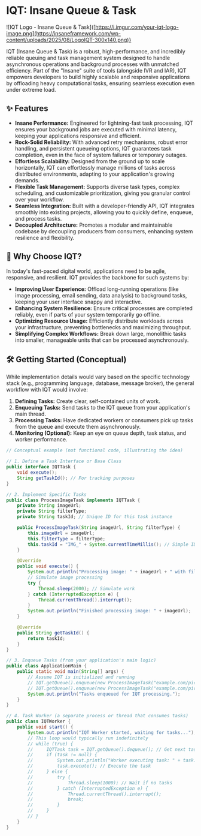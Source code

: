 # IQT: Insane Queue & Task

![IQT Logo - Insane Queue & Task]([https://i.imgur.com/your-iqt-logo-image.png](https://insaneframework.com/wp-content/uploads/2025/08/LogoIQT-300x140.png)} <!-- Replace with your actual logo image URL -->

IQT (Insane Queue & Task) is a robust, high-performance, and incredibly reliable queuing and task management system designed to handle asynchronous operations and background processes with unmatched efficiency. Part of the "Insane" suite of tools (alongside IVR and IAR), IQT empowers developers to build highly scalable and responsive applications by offloading heavy computational tasks, ensuring seamless execution even under extreme load.

## ✨ Features

*   **Insane Performance:** Engineered for lightning-fast task processing, IQT ensures your background jobs are executed with minimal latency, keeping your applications responsive and efficient.
*   **Rock-Solid Reliability:** With advanced retry mechanisms, robust error handling, and persistent queueing options, IQT guarantees task completion, even in the face of system failures or temporary outages.
*   **Effortless Scalability:** Designed from the ground up to scale horizontally, IQT can effortlessly manage millions of tasks across distributed environments, adapting to your application's growing demands.
*   **Flexible Task Management:** Supports diverse task types, complex scheduling, and customizable prioritization, giving you granular control over your workflow.
*   **Seamless Integration:** Built with a developer-friendly API, IQT integrates smoothly into existing projects, allowing you to quickly define, enqueue, and process tasks.
*   **Decoupled Architecture:** Promotes a modular and maintainable codebase by decoupling producers from consumers, enhancing system resilience and flexibility.

## 🚀 Why Choose IQT?

In today's fast-paced digital world, applications need to be agile, responsive, and resilient. IQT provides the backbone for such systems by:

*   **Improving User Experience:** Offload long-running operations (like image processing, email sending, data analysis) to background tasks, keeping your user interface snappy and interactive.
*   **Enhancing System Resilience:** Ensure critical processes are completed reliably, even if parts of your system temporarily go offline.
*   **Optimizing Resource Usage:** Efficiently distribute workloads across your infrastructure, preventing bottlenecks and maximizing throughput.
*   **Simplifying Complex Workflows:** Break down large, monolithic tasks into smaller, manageable units that can be processed asynchronously.

## 🛠️ Getting Started (Conceptual)

While implementation details would vary based on the specific technology stack (e.g., programming language, database, message broker), the general workflow with IQT would involve:

1.  **Defining Tasks:** Create clear, self-contained units of work.
2.  **Enqueuing Tasks:** Send tasks to the IQT queue from your application's main thread.
3.  **Processing Tasks:** Have dedicated workers or consumers pick up tasks from the queue and execute them asynchronously.
4.  **Monitoring (Optional):** Keep an eye on queue depth, task status, and worker performance.

```java
// Conceptual example (not functional code, illustrating the idea)

// 1. Define a Task Interface or Base Class
public interface IQTTask {
    void execute();
    String getTaskId(); // For tracking purposes
}

// 2. Implement Specific Tasks
public class ProcessImageTask implements IQTTask {
    private String imageUrl;
    private String filterType;
    private String taskId; // Unique ID for this task instance

    public ProcessImageTask(String imageUrl, String filterType) {
        this.imageUrl = imageUrl;
        this.filterType = filterType;
        this.taskId = "IMG_" + System.currentTimeMillis(); // Simple ID generation
    }

    @Override
    public void execute() {
        System.out.println("Processing image: " + imageUrl + " with filter: " + filterType);
        // Simulate image processing
        try {
            Thread.sleep(2000); // Simulate work
        } catch (InterruptedException e) {
            Thread.currentThread().interrupt();
        }
        System.out.println("Finished processing image: " + imageUrl);
    }

    @Override
    public String getTaskId() {
        return taskId;
    }
}

// 3. Enqueue Tasks (from your application's main logic)
public class ApplicationMain {
    public static void main(String[] args) {
        // Assume IQT is initialized and running
        // IQT.getQueue().enqueue(new ProcessImageTask("example.com/pic1.jpg", "grayscale"));
        // IQT.getQueue().enqueue(new ProcessImageTask("example.com/pic2.jpg", "sepia"));
        System.out.println("Tasks enqueued for IQT processing.");
    }
}

// 4. Task Worker (a separate process or thread that consumes tasks)
public class IQTWorker {
    public void start() {
        System.out.println("IQT Worker started, waiting for tasks...");
        // This loop would typically run indefinitely
        // while (true) {
        //     IQTTask task = IQT.getQueue().dequeue(); // Get next task
        //     if (task != null) {
        //         System.out.println("Worker executing task: " + task.getTaskId());
        //         task.execute(); // Execute the task
        //     } else {
        //         try {
        //             Thread.sleep(1000); // Wait if no tasks
        //         } catch (InterruptedException e) {
        //             Thread.currentThread().interrupt();
        //             break;
        //         }
        //     }
        // }
    }
}
